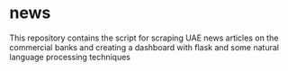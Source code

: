 # news
 This repository contains the script for scraping UAE news articles on the commercial banks and creating a dashboard with flask and some natural language processing techniques

